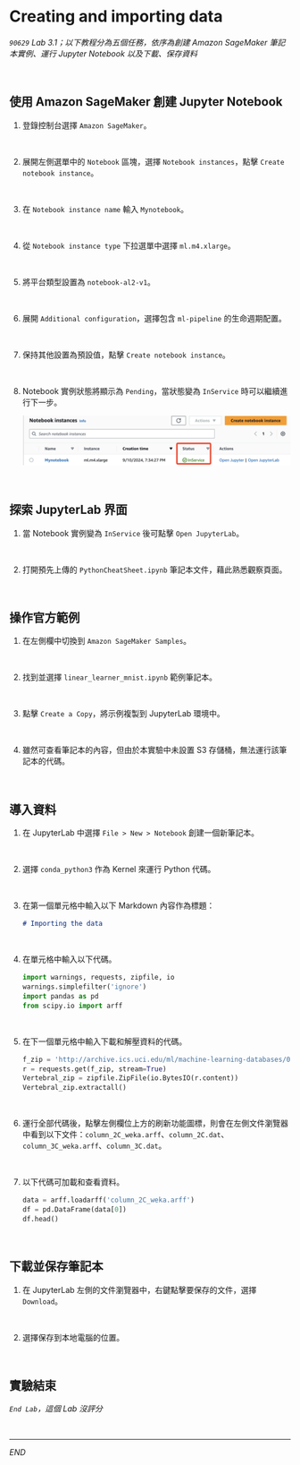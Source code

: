 # Creating and importing data

_`90629` Lab 3.1；以下教程分為五個任務，依序為創建 Amazon SageMaker 筆記本實例、運行 Jupyter Notebook 以及下載、保存資料_

<br>

## 使用 Amazon SageMaker 創建 Jupyter Notebook

1. 登錄控制台選擇 `Amazon SageMaker`。

<br>

2. 展開左側選單中的 `Notebook` 區塊，選擇 `Notebook instances`，點擊 `Create notebook instance`。

<br>

3. 在 `Notebook instance name` 輸入 `Mynotebook`。

<br>

4. 從 `Notebook instance type` 下拉選單中選擇 `ml.m4.xlarge`。

<br>

5. 將平台類型設置為 `notebook-al2-v1`。

<br>

6. 展開 `Additional configuration`，選擇包含 `ml-pipeline` 的生命週期配置。

<br>

7. 保持其他設置為預設值，點擊 `Create notebook instance`。

<br>

8. Notebook 實例狀態將顯示為 `Pending`，當狀態變為 `InService` 時可以繼續進行下一步。

    ![](images/img_01.png)

<br>

## 探索 JupyterLab 界面

1. 當 Notebook 實例變為 `InService` 後可點擊 `Open JupyterLab`。

<br>

2. 打開預先上傳的 `PythonCheatSheet.ipynb` 筆記本文件，藉此熟悉觀察頁面。

<br>

## 操作官方範例

1. 在左側欄中切換到 `Amazon SageMaker Samples`。

<br>

2. 找到並選擇 `linear_learner_mnist.ipynb` 範例筆記本。

<br>

3. 點擊 `Create a Copy`，將示例複製到 JupyterLab 環境中。

<br>

4. 雖然可查看筆記本的內容，但由於本實驗中未設置 S3 存儲桶，無法運行該筆記本的代碼。

<br>

## 導入資料

1. 在 JupyterLab 中選擇 `File > New > Notebook` 創建一個新筆記本。

<br>

2. 選擇 `conda_python3` 作為 Kernel 來運行 Python 代碼。

<br>

3. 在第一個單元格中輸入以下 Markdown 內容作為標題：

    ```markdown
    # Importing the data
    ```

<br>

4. 在單元格中輸入以下代碼。

    ```python
    import warnings, requests, zipfile, io
    warnings.simplefilter('ignore')
    import pandas as pd
    from scipy.io import arff
    ```

<br>

5. 在下一個單元格中輸入下載和解壓資料的代碼。

    ```python
    f_zip = 'http://archive.ics.uci.edu/ml/machine-learning-databases/00212/vertebral_column_data.zip'
    r = requests.get(f_zip, stream=True)
    Vertebral_zip = zipfile.ZipFile(io.BytesIO(r.content))
    Vertebral_zip.extractall()
    ```

<br>

6. 運行全部代碼後，點擊左側欄位上方的刷新功能圖標，則會在左側文件瀏覽器中看到以下文件：`column_2C_weka.arff`、`column_2C.dat`、`column_3C_weka.arff`、`column_3C.dat`。

<br>

7. 以下代碼可加載和查看資料。

    ```python
    data = arff.loadarff('column_2C_weka.arff')
    df = pd.DataFrame(data[0])
    df.head()
    ```

<br>

## 下載並保存筆記本

1. 在 JupyterLab 左側的文件瀏覽器中，右鍵點擊要保存的文件，選擇 `Download`。

<br>

2. 選擇保存到本地電腦的位置。

<br>

## 實驗結束

_`End Lab`，這個 Lab 沒評分_

<br>

___

_END_